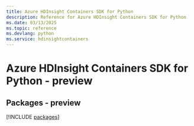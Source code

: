 ```yaml
---
title: Azure HDInsight Containers SDK for Python
description: Reference for Azure HDInsight Containers SDK for Python
ms.date: 03/13/2025
ms.topic: reference
ms.devlang: python
ms.service: hdinsightcontainers
---
```

# Azure HDInsight Containers SDK for Python - preview
## Packages - preview
[!INCLUDE [packages](hdinsight-containers-index.md)]